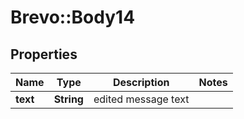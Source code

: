 # Brevo::Body14

## Properties
Name | Type | Description | Notes
------------ | ------------- | ------------- | -------------
**text** | **String** | edited message text | 


